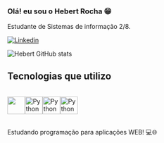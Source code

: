 ### Olá! eu sou o Hebert Rocha 😁

Estudante de Sistemas de informação 2/8.

[![Linkedin](https://img.shields.io/badge/LinkedIn-0077B5?style=for-the-badge&logo=linkedin&logoColor=white)](https://www.linkedin.com/in/hebert-rocha-16b90a249/)

![Hebert GitHub stats](https://github-readme-stats.vercel.app/api?username=euuhebert&show_icons=true&theme=tokyonight)

## Tecnologias que utilizo

<div style="display: inline_block"><br/>
   <img align ="center" src="https://cdn.jsdelivr.net/gh/devicons/devicon/icons/python/python-original.svg" width="40" height="40"/><img align ="center" alt="Python" src="https://cdn.jsdelivr.net/gh/devicons/devicon/icons/html5/html5-original.svg" width="40" height="40" /><img align ="center" alt="Python" src="https://cdn.jsdelivr.net/gh/devicons/devicon/icons/css3/css3-original.svg" width="40" height="40"/><img align ="center" alt="Python" src="https://cdn.jsdelivr.net/gh/devicons/devicon/icons/git/git-original.svg" width="40" height="40"/><br/><br>

Estudando programação para aplicações WEB! 💻🌐

